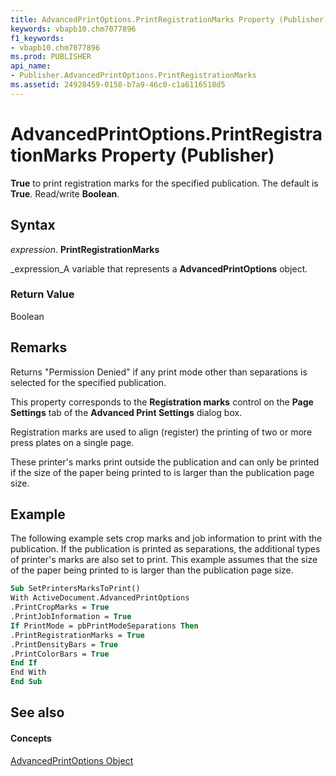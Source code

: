 ```yaml
---
title: AdvancedPrintOptions.PrintRegistrationMarks Property (Publisher)
keywords: vbapb10.chm7077896
f1_keywords:
- vbapb10.chm7077896
ms.prod: PUBLISHER
api_name:
- Publisher.AdvancedPrintOptions.PrintRegistrationMarks
ms.assetid: 24928459-0158-b7a9-46c0-c1a6116518d5
---
```



# AdvancedPrintOptions.PrintRegistrationMarks Property (Publisher)

 **True** to print registration marks for the specified publication. The default is **True**. Read/write  **Boolean**.


## Syntax

 _expression_. **PrintRegistrationMarks**

 _expression_A variable that represents a  **AdvancedPrintOptions** object.


### Return Value

Boolean


## Remarks

Returns "Permission Denied" if any print mode other than separations is selected for the specified publication.

This property corresponds to the  **Registration marks** control on the **Page Settings** tab of the **Advanced Print Settings** dialog box.

Registration marks are used to align (register) the printing of two or more press plates on a single page.

These printer's marks print outside the publication and can only be printed if the size of the paper being printed to is larger than the publication page size.


## Example

The following example sets crop marks and job information to print with the publication. If the publication is printed as separations, the additional types of printer's marks are also set to print. This example assumes that the size of the paper being printed to is larger than the publication page size.


```vb
Sub SetPrintersMarksToPrint() 
With ActiveDocument.AdvancedPrintOptions 
.PrintCropMarks = True 
.PrintJobInformation = True 
If PrintMode = pbPrintModeSeparations Then 
.PrintRegistrationMarks = True 
.PrintDensityBars = True 
.PrintColorBars = True 
End If 
End With 
End Sub
```


## See also


#### Concepts


 [AdvancedPrintOptions Object](advancedprintoptions-object-publisher.md)

